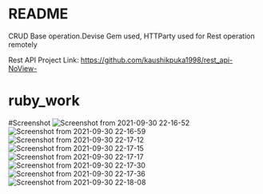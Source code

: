 # README

CRUD Base operation.Devise Gem used, 
HTTParty used for Rest operation remotely

Rest API Project Link: https://github.com/kaushikpuka1998/rest_api-NoView-
# ruby_work
#Screenshot
![Screenshot from 2021-09-30 22-16-52](https://user-images.githubusercontent.com/52675676/135497603-6d55e88a-fb51-47d5-947c-f478f4b855a3.png)
![Screenshot from 2021-09-30 22-16-59](https://user-images.githubusercontent.com/52675676/135497605-d3d2bc2c-2f44-4e62-b6b1-e907a03ad582.png)
![Screenshot from 2021-09-30 22-17-12](https://user-images.githubusercontent.com/52675676/135497607-62e1d7ee-82f7-4f9d-86af-68f768b66abb.png)
![Screenshot from 2021-09-30 22-17-15](https://user-images.githubusercontent.com/52675676/135497609-a80f4b46-0d1a-40a0-a004-f75cacf41d1f.png)
![Screenshot from 2021-09-30 22-17-17](https://user-images.githubusercontent.com/52675676/135497611-12c7bd68-9fad-4914-8e7b-dce467bf917d.png)
![Screenshot from 2021-09-30 22-17-30](https://user-images.githubusercontent.com/52675676/135497615-ceafcf5a-8cfa-4c88-9e3c-d750b230ba4e.png)
![Screenshot from 2021-09-30 22-17-36](https://user-images.githubusercontent.com/52675676/135497618-0add8461-ad05-4842-b725-09c2c0382c01.png)
![Screenshot from 2021-09-30 22-18-08](https://user-images.githubusercontent.com/52675676/135497620-369782ba-e4b0-4401-a0b7-e7c93a14cb11.png)
